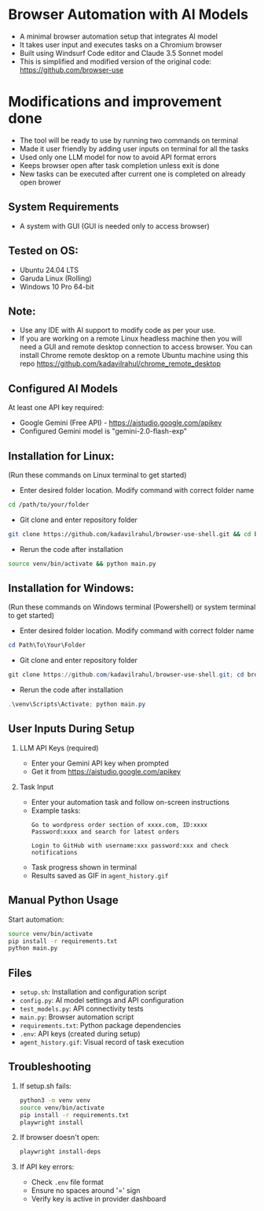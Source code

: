# Browser Automation with AI Models

- A minimal browser automation setup that integrates AI model
- It takes user input and executes tasks on a Chromium browser
- Built using Windsurf Code editor and Claude 3.5 Sonnet model
- This is simplified and modified version of the original code: https://github.com/browser-use

# Modifications and improvement done
- The tool will be ready to use by running two commands on terminal
- Made it user friendly by adding user inputs on terminal for all the tasks
- Used only one LLM model for now to avoid API format errors
- Keeps browser open after task completion unless exit is done
- New tasks can be executed after current one is completed on already open brower

## System Requirements
- A system with GUI (GUI is needed only to access browser)

## Tested on OS: 
-  Ubuntu 24.04 LTS
-  Garuda Linux (Rolling)
-  Windows 10 Pro 64-bit

## Note: 
- Use any IDE with AI support to modify code as per your use.
- If you are working on a remote Linux headless machine then you will need a GUI and remote desktop connection to access browser. You can install Chrome remote desktop on a remote Ubuntu machine using this repo https://github.com/kadavilrahul/chrome_remote_desktop

## Configured AI Models
At least one API key required:
- Google Gemini (Free API) - https://aistudio.google.com/apikey
- Configured Gemini model is "gemini-2.0-flash-exp"

## Installation for Linux: 
(Run these commands on Linux terminal to get started)
 - Enter desired folder location. Modify command with correct folder name
```bash
cd /path/to/your/folder
```
 - Git clone and enter repository folder 
```bash
git clone https://github.com/kadavilrahul/browser-use-shell.git && cd browser-use-shell && bash main.sh
```

 - Rerun the code after installation
```bash
source venv/bin/activate && python main.py
```
## Installation for Windows:
(Run these commands on Windows terminal (Powershell) or system terminal to get started)
 - Enter desired folder location. Modify command with correct folder name
```powershell
cd Path\To\Your\Folder
```
 - Git clone and enter repository folder
```powershell
git clone https://github.com/kadavilrahul/browser-use-shell.git; cd browser-use-shell; python -m venv venv; .\venv\Scripts\activate; pip install -r requirements.txt; python main.py
```
 - Rerun the code after installation
```powershell
.\venv\Scripts\Activate; python main.py
```

## User Inputs During Setup
1. LLM API Keys (required)
   - Enter your Gemini API key when prompted
   - Get it from https://aistudio.google.com/apikey

2. Task Input
   - Enter your automation task and follow on-screen instructions
   - Example tasks:
     ```
     Go to wordpress order section of xxxx.com, ID:xxxx Password:xxxx and search for latest orders
     ```
     ```
     Login to GitHub with username:xxx password:xxx and check notifications
     ```
   - Task progress shown in terminal
   - Results saved as GIF in `agent_history.gif`

## Manual Python Usage
Start automation:
```bash
source venv/bin/activate
pip install -r requirements.txt
python main.py
```

## Files
- `setup.sh`: Installation and configuration script
- `config.py`: AI model settings and API configuration
- `test_models.py`: API connectivity tests
- `main.py`: Browser automation script
- `requirements.txt`: Python package dependencies
- `.env`: API keys (created during setup)
- `agent_history.gif`: Visual record of task execution

## Troubleshooting
1. If setup.sh fails:
   ```bash
   python3 -m venv venv
   source venv/bin/activate
   pip install -r requirements.txt
   playwright install
   ```

2. If browser doesn't open:
   ```bash
   playwright install-deps
   ```

3. If API key errors:
   - Check `.env` file format
   - Ensure no spaces around '=' sign
   - Verify key is active in provider dashboard
